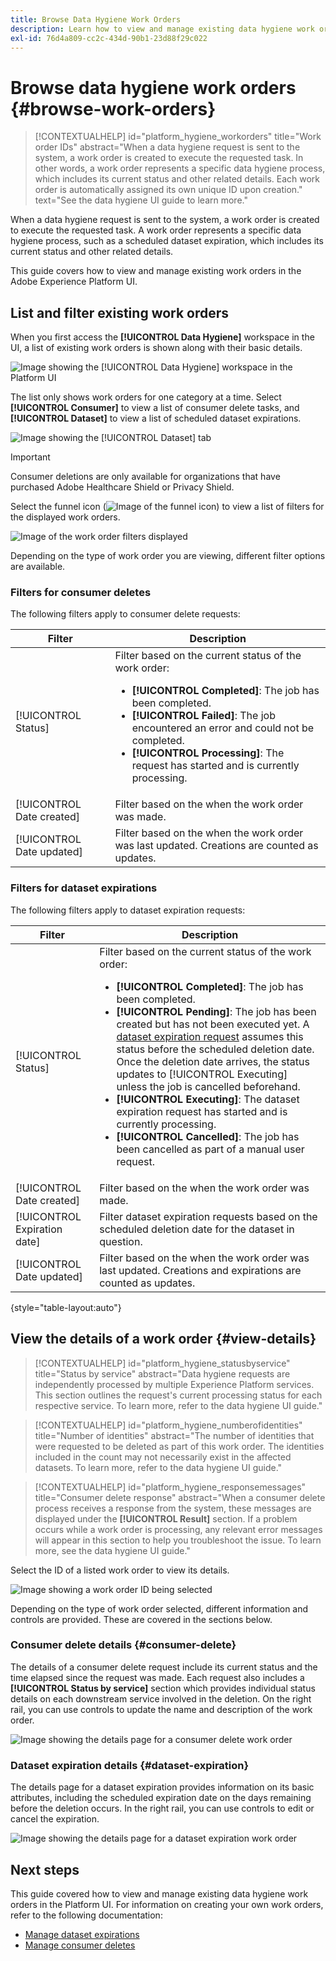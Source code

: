 ```yaml
---
title: Browse Data Hygiene Work Orders
description: Learn how to view and manage existing data hygiene work orders in the Adobe Experience Platform user interface.
exl-id: 76d4a809-cc2c-434d-90b1-23d88f29c022
---
```

# Browse data hygiene work orders {#browse-work-orders}

>[!CONTEXTUALHELP]
>id="platform_hygiene_workorders"
>title="Work order IDs"
>abstract="When a data hygiene request is sent to the system, a work order is created to execute the requested task. In other words, a work order represents a specific data hygiene process, which includes its current status and other related details. Each work order is automatically assigned its own unique ID upon creation."
>text="See the data hygiene UI guide to learn more."

When a data hygiene request is sent to the system, a work order is created to execute the requested task. A work order represents a specific data hygiene process, such as a scheduled dataset expiration, which includes its current status and other related details.

This guide covers how to view and manage existing work orders in the Adobe Experience Platform UI.

## List and filter existing work orders

When you first access the **[!UICONTROL Data Hygiene]** workspace in the UI, a list of existing work orders is shown along with their basic details.

![Image showing the [!UICONTROL Data Hygiene] workspace in the Platform UI](../images/ui/browse/work-order-list.png)

The list only shows work orders for one category at a time. Select **[!UICONTROL Consumer]** to view a list of consumer delete tasks, and **[!UICONTROL Dataset]** to view a list of scheduled dataset expirations.

![Image showing the [!UICONTROL Dataset] tab](../images/ui/browse/dataset-tab.png)

>[!IMPORTANT]
>
>Consumer deletions are only available for organizations that have purchased Adobe Healthcare Shield or Privacy Shield.

Select the funnel icon (![Image of the funnel icon](../images/ui/browse/funnel-icon.png)) to view a list of filters for the displayed work orders.

![Image of the work order filters displayed](../images/ui/browse/filters.png)

Depending on the type of work order you are viewing, different filter options are available.

### Filters for consumer deletes

The following filters apply to consumer delete requests:

| Filter | Description |
| --- | --- |
| [!UICONTROL Status] | Filter based on the current status of the work order:<ul><li>**[!UICONTROL Completed]**: The job has been completed.</li><li>**[!UICONTROL Failed]**: The job encountered an error and could not be completed.</li><li>**[!UICONTROL Processing]**: The request has started and is currently processing.</li></ul> |
| [!UICONTROL Date created] | Filter based on the when the work order was made. |
| [!UICONTROL Date updated] | Filter based on the when the work order was last updated. Creations are counted as updates. |

### Filters for dataset expirations

The following filters apply to dataset expiration requests:

| Filter | Description |
| --- | --- |
| [!UICONTROL Status] | Filter based on the current status of the work order:<ul><li>**[!UICONTROL Completed]**: The job has been completed.</li><li>**[!UICONTROL Pending]**: The job has been created but has not been executed yet. A [dataset expiration request](./dataset-expiration.md) assumes this status before the scheduled deletion date. Once the deletion date arrives, the status updates to [!UICONTROL Executing] unless the job is cancelled beforehand.</li><li>**[!UICONTROL Executing]**: The dataset expiration request has started and is currently processing.</li><li>**[!UICONTROL Cancelled]**: The job has been cancelled as part of a manual user request.</li></ul> |
| [!UICONTROL Date created] | Filter based on the when the work order was made. |
| [!UICONTROL Expiration date] | Filter dataset expiration requests based on the scheduled deletion date for the dataset in question. |
| [!UICONTROL Date updated] | Filter based on the when the work order was last updated. Creations and expirations are counted as updates. |

{style="table-layout:auto"}

## View the details of a work order {#view-details}

>[!CONTEXTUALHELP]
>id="platform_hygiene_statusbyservice"
>title="Status by service"
>abstract="Data hygiene requests are independently processed by multiple Experience Platform services. This section outlines the request's current processing status for each respective service. To learn more, refer to the data hygiene UI guide."

>[!CONTEXTUALHELP]
>id="platform_hygiene_numberofidentities"
>title="Number of identities"
>abstract="The number of identities that were requested to be deleted as part of this work order. The identities included in the count may not necessarily exist in the affected datasets. To learn more, refer to the data hygiene UI guide."

>[!CONTEXTUALHELP]
>id="platform_hygiene_responsemessages"
>title="Consumer delete response"
>abstract="When a consumer delete process receives a response from the system, these messages are displayed under the **[!UICONTROL Result]** section. If a problem occurs while a work order is processing, any relevant error messages will appear in this section to help you troubleshoot the issue. To learn more, see the data hygiene UI guide."

Select the ID of a listed work order to view its details.

![Image showing a work order ID being selected](../images/ui/browse/select-work-order.png)

Depending on the type of work order selected, different information and controls are provided. These are covered in the sections below.

### Consumer delete details {#consumer-delete}

The details of a consumer delete request include its current status and the time elapsed since the request was made. Each request also includes a **[!UICONTROL Status by service]** section which provides individual status details on each downstream service involved in the deletion. On the right rail, you can use controls to update the name and description of the work order.

![Image showing the details page for a consumer delete work order](../images/ui/browse/consumer-delete-details.png)

### Dataset expiration details {#dataset-expiration}

The details page for a dataset expiration provides information on its basic attributes, including the scheduled expiration date on the days remaining before the deletion occurs. In the right rail, you can use controls to edit or cancel the expiration.

![Image showing the details page for a dataset expiration work order](../images/ui/browse/ttl-details.png)

## Next steps

This guide covered how to view and manage existing data hygiene work orders in the Platform UI. For information on creating your own work orders, refer to the following documentation:

* [Manage dataset expirations](./dataset-expiration.md)
* [Manage consumer deletes](./delete-consumer.md)
